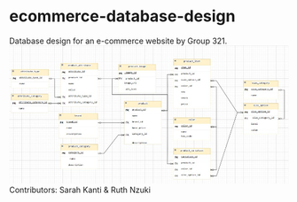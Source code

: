# ecommerce-database-design
Database design for an e-commerce website by Group 321.
![Image Alt](https://github.com/S-kanti/ecommerce-database-design/blob/7653efec369f6daec2eb58eb3727cff46b7c5303/Screenshot%202025-04-25%20171716.jpg)
Contributors:
Sarah Kanti & Ruth Nzuki 
